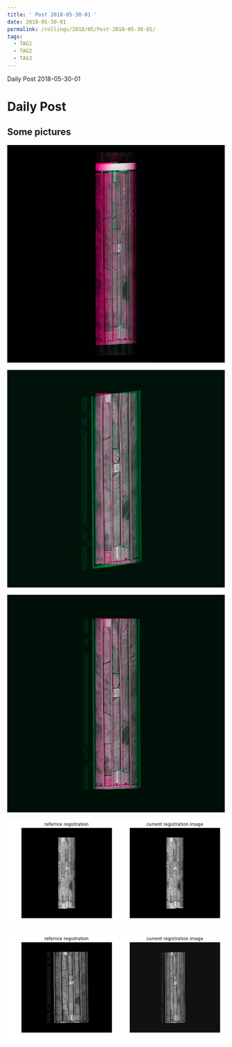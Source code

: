 ```yaml
---
title: ' Post 2018-05-30-01 ' 
date: 2018-05-30-01
permalink: /rollings/2018/05/Post-2018-05-30-01/
tags:
  - TAG1
  - TAG2
  - TAG3
---
```


Daily Post 2018-05-30-01

Daily Post
======

Some pictures
------

![img](/files/personal-blog/2018-05-30-01/01.png)

![img](/files/personal-blog/2018-05-30-01/02.png)

![img](/files/personal-blog/2018-05-30-01/03.png)

![img](/files/personal-blog/2018-05-30-01/04.png)

![img](/files/personal-blog/2018-05-30-01/05.png)

